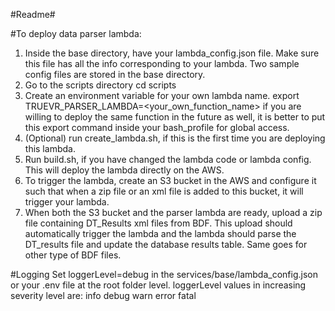 #Readme#

#To deploy data parser lambda:
1. Inside the base directory, have your lambda_config.json file. Make sure this file has all the info corresponding to
your lambda. Two sample config files are stored in the base directory.
2. Go to the scripts directory
    cd scripts
3. Create an environment variable for your own lambda name.
    export TRUEVR_PARSER_LAMBDA=<your_own_function_name>
    if you are willing to deploy the same function in the future as well, it is better to put this export command inside your bash_profile for global access.
3. (Optional) run create_lambda.sh, if this is the first time you are deploying this lambda.
4. Run build.sh, if you have changed the lambda code or lambda config. This will deploy the lambda directly on the AWS.
5. To trigger the lambda, create an S3 bucket in the AWS and configure it such that when a zip file or an xml file is added to this
bucket, it will trigger your lambda.
6. When both the S3 bucket and the parser lambda are ready, upload a zip file containing DT_Results xml files from BDF.
This upload should automatically trigger the lambda and the lambda should parse the DT_results file and update the
database results table. Same goes for other type of BDF files.

#Logging
Set loggerLevel=debug in the services/base/lambda_config.json or your .env file at the root folder level.
loggerLevel values in increasing severity level are:
info
debug
warn
error
fatal